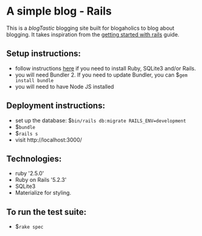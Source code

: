 # A simple blog - Rails

This is a *blogTastic* blogging site built for blogaholics to blog about blogging.
It takes inspiration from the [getting started with rails](https://guides.rubyonrails.org/getting_started.html) guide.

## Setup instructions: 
- follow instructions [here](https://guides.rubyonrails.org/getting_started.html#installing-rails) if you need to install Ruby, SQLite3 and/or Rails.
- you will need Bundler 2. If you need to update Bundler, you can $`gem install bundle`
- you will need to have Node JS installed

## Deployment instructions:
- set up the database: $`bin/rails db:migrate RAILS_ENV=development`
- $`bundle`
- $`rails s`
- visit http://localhost:3000/

## Technologies:
- ruby '2.5.0'
- Ruby on Rails '5.2.3'
- SQLite3
- Materialize for styling.

## To run the test suite:
- $`rake spec`



